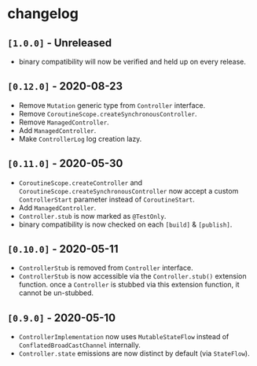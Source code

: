 # changelog

## `[1.0.0]` - Unreleased

- binary compatibility will now be verified and held up on every release.

## `[0.12.0]` - 2020-08-23

- Remove `Mutation` generic type from `Controller` interface.
- Remove `CoroutineScope.createSynchronousController`.
- Remove `ManagedController`.
- Add `ManagedController`.
- Make `ControllerLog` log creation lazy.

## `[0.11.0]` - 2020-05-30

- `CoroutineScope.createController` and `CoroutineScope.createSynchronousController` now accept a custom `ControllerStart` parameter instead of `CoroutineStart`.
- Add `ManagedController`.
- `Controller.stub` is now marked as `@TestOnly`.
- binary compatibility is now checked on each `[build]` & `[publish]`.

## `[0.10.0]` - 2020-05-11

- `ControllerStub` is removed from `Controller` interface.  
- `ControllerStub` is now accessible via the `Controller.stub()` extension function. once a `Controller` is stubbed via this extension function, it cannot be un-stubbed.

## `[0.9.0]` - 2020-05-10

- `ControllerImplementation` now uses `MutableStateFlow` instead of `ConflatedBroadCastChannel` internally.
- `Controller.state` emissions are now distinct by default (via `StateFlow`).
